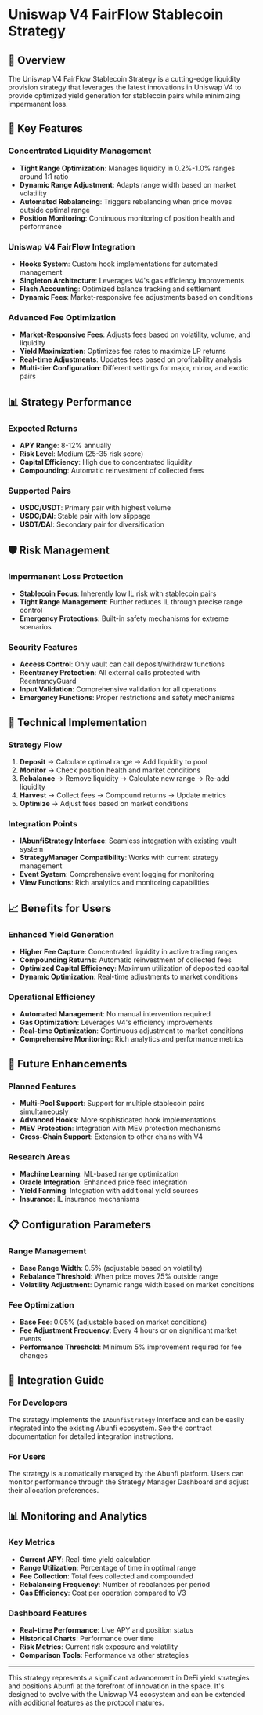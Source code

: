# Uniswap V4 FairFlow Stablecoin Strategy

## 🎯 Overview

The Uniswap V4 FairFlow Stablecoin Strategy is a cutting-edge liquidity provision strategy that leverages the latest innovations in Uniswap V4 to provide optimized yield generation for stablecoin pairs while minimizing impermanent loss.

## 🚀 Key Features

### Concentrated Liquidity Management
- **Tight Range Optimization**: Manages liquidity in 0.2%-1.0% ranges around 1:1 ratio
- **Dynamic Range Adjustment**: Adapts range width based on market volatility
- **Automated Rebalancing**: Triggers rebalancing when price moves outside optimal range
- **Position Monitoring**: Continuous monitoring of position health and performance

### Uniswap V4 FairFlow Integration
- **Hooks System**: Custom hook implementations for automated management
- **Singleton Architecture**: Leverages V4's gas efficiency improvements
- **Flash Accounting**: Optimized balance tracking and settlement
- **Dynamic Fees**: Market-responsive fee adjustments based on conditions

### Advanced Fee Optimization
- **Market-Responsive Fees**: Adjusts fees based on volatility, volume, and liquidity
- **Yield Maximization**: Optimizes fee rates to maximize LP returns
- **Real-time Adjustments**: Updates fees based on profitability analysis
- **Multi-tier Configuration**: Different settings for major, minor, and exotic pairs

## 📊 Strategy Performance

### Expected Returns
- **APY Range**: 8-12% annually
- **Risk Level**: Medium (25-35 risk score)
- **Capital Efficiency**: High due to concentrated liquidity
- **Compounding**: Automatic reinvestment of collected fees

### Supported Pairs
- **USDC/USDT**: Primary pair with highest volume
- **USDC/DAI**: Stable pair with low slippage
- **USDT/DAI**: Secondary pair for diversification

## 🛡️ Risk Management

### Impermanent Loss Protection
- **Stablecoin Focus**: Inherently low IL risk with stablecoin pairs
- **Tight Range Management**: Further reduces IL through precise range control
- **Emergency Protections**: Built-in safety mechanisms for extreme scenarios

### Security Features
- **Access Control**: Only vault can call deposit/withdraw functions
- **Reentrancy Protection**: All external calls protected with ReentrancyGuard
- **Input Validation**: Comprehensive validation for all operations
- **Emergency Functions**: Proper restrictions and safety mechanisms

## 🔧 Technical Implementation

### Strategy Flow
1. **Deposit** → Calculate optimal range → Add liquidity to pool
2. **Monitor** → Check position health and market conditions
3. **Rebalance** → Remove liquidity → Calculate new range → Re-add liquidity
4. **Harvest** → Collect fees → Compound returns → Update metrics
5. **Optimize** → Adjust fees based on market conditions

### Integration Points
- **IAbunfiStrategy Interface**: Seamless integration with existing vault system
- **StrategyManager Compatibility**: Works with current strategy management
- **Event System**: Comprehensive event logging for monitoring
- **View Functions**: Rich analytics and monitoring capabilities

## 📈 Benefits for Users

### Enhanced Yield Generation
- **Higher Fee Capture**: Concentrated liquidity in active trading ranges
- **Compounding Returns**: Automatic reinvestment of collected fees
- **Optimized Capital Efficiency**: Maximum utilization of deposited capital
- **Dynamic Optimization**: Real-time adjustments to market conditions

### Operational Efficiency
- **Automated Management**: No manual intervention required
- **Gas Optimization**: Leverages V4's efficiency improvements
- **Real-time Optimization**: Continuous adjustment to market conditions
- **Comprehensive Monitoring**: Rich analytics and performance metrics

## 🔮 Future Enhancements

### Planned Features
- **Multi-Pool Support**: Support for multiple stablecoin pairs simultaneously
- **Advanced Hooks**: More sophisticated hook implementations
- **MEV Protection**: Integration with MEV protection mechanisms
- **Cross-Chain Support**: Extension to other chains with V4

### Research Areas
- **Machine Learning**: ML-based range optimization
- **Oracle Integration**: Enhanced price feed integration
- **Yield Farming**: Integration with additional yield sources
- **Insurance**: IL insurance mechanisms

## 📋 Configuration Parameters

### Range Management
- **Base Range Width**: 0.5% (adjustable based on volatility)
- **Rebalance Threshold**: When price moves 75% outside range
- **Volatility Adjustment**: Dynamic range width based on market conditions

### Fee Optimization
- **Base Fee**: 0.05% (adjustable based on market conditions)
- **Fee Adjustment Frequency**: Every 4 hours or on significant market events
- **Performance Threshold**: Minimum 5% improvement required for fee changes

## 🎯 Integration Guide

### For Developers
The strategy implements the `IAbunfiStrategy` interface and can be easily integrated into the existing Abunfi ecosystem. See the contract documentation for detailed integration instructions.

### For Users
The strategy is automatically managed by the Abunfi platform. Users can monitor performance through the Strategy Manager Dashboard and adjust their allocation preferences.

## 📊 Monitoring and Analytics

### Key Metrics
- **Current APY**: Real-time yield calculation
- **Range Utilization**: Percentage of time in optimal range
- **Fee Collection**: Total fees collected and compounded
- **Rebalancing Frequency**: Number of rebalances per period
- **Gas Efficiency**: Cost per operation compared to V3

### Dashboard Features
- **Real-time Performance**: Live APY and position status
- **Historical Charts**: Performance over time
- **Risk Metrics**: Current risk exposure and volatility
- **Comparison Tools**: Performance vs other strategies

---

This strategy represents a significant advancement in DeFi yield strategies and positions Abunfi at the forefront of innovation in the space. It's designed to evolve with the Uniswap V4 ecosystem and can be extended with additional features as the protocol matures.
